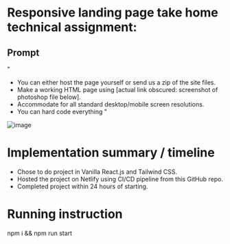 # Responsive landing page take home technical assignment:

## Prompt

"
* You can either host the page yourself or send us a zip of the site files.
* Make a working HTML page using [actual link obscured: screenshot of photoshop file below]. 
* Accommodate for all standard desktop/mobile screen resolutions.
* You can hard code everything
"

![image](https://user-images.githubusercontent.com/20344260/231282551-eefe6299-c3b0-404e-b11f-f1ee8005df78.png)

# Implementation summary / timeline
* Chose to do project in Vanilla React.js and Tailwind CSS. 
* Hosted the project on Netlify using CI/CD pipeline from this GitHub repo. 
* Completed project within 24 hours of starting.

# Running instruction

npm i && npm run start
